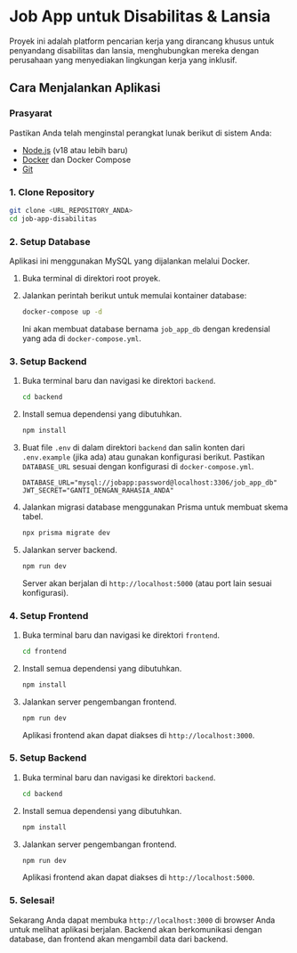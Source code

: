 # Job App untuk Disabilitas & Lansia

Proyek ini adalah platform pencarian kerja yang dirancang khusus untuk penyandang disabilitas dan lansia, menghubungkan mereka dengan perusahaan yang menyediakan lingkungan kerja yang inklusif.

## Cara Menjalankan Aplikasi

### Prasyarat

Pastikan Anda telah menginstal perangkat lunak berikut di sistem Anda:
- [Node.js](https://nodejs.org/) (v18 atau lebih baru)
- [Docker](https://www.docker.com/get-started) dan Docker Compose
- [Git](https://git-scm.com/)

### 1. Clone Repository

```bash
git clone <URL_REPOSITORY_ANDA>
cd job-app-disabilitas
```

### 2. Setup Database

Aplikasi ini menggunakan MySQL yang dijalankan melalui Docker.

1.  Buka terminal di direktori root proyek.
2.  Jalankan perintah berikut untuk memulai kontainer database:

    ```bash
    docker-compose up -d
    ```
    Ini akan membuat database bernama `job_app_db` dengan kredensial yang ada di `docker-compose.yml`.

### 3. Setup Backend

1.  Buka terminal baru dan navigasi ke direktori `backend`.

    ```bash
    cd backend
    ```

2.  Install semua dependensi yang dibutuhkan.

    ```bash
    npm install
    ```

3.  Buat file `.env` di dalam direktori `backend` dan salin konten dari `.env.example` (jika ada) atau gunakan konfigurasi berikut. Pastikan `DATABASE_URL` sesuai dengan konfigurasi di `docker-compose.yml`.

    ```env
    DATABASE_URL="mysql://jobapp:password@localhost:3306/job_app_db"
    JWT_SECRET="GANTI_DENGAN_RAHASIA_ANDA"
    ```

4.  Jalankan migrasi database menggunakan Prisma untuk membuat skema tabel.

    ```bash
    npx prisma migrate dev
    ```

5.  Jalankan server backend.

    ```bash
    npm run dev
    ```
    Server akan berjalan di `http://localhost:5000` (atau port lain sesuai konfigurasi).

### 4. Setup Frontend

1.  Buka terminal baru dan navigasi ke direktori `frontend`.

    ```bash
    cd frontend
    ```

2.  Install semua dependensi yang dibutuhkan.

    ```bash
    npm install
    ```

3.  Jalankan server pengembangan frontend.

    ```bash
    npm run dev
    ```
    Aplikasi frontend akan dapat diakses di `http://localhost:3000`.

### 5. Setup Backend

1.  Buka terminal baru dan navigasi ke direktori `backend`.

    ```bash
    cd backend
    ```

2.  Install semua dependensi yang dibutuhkan.

    ```bash
    npm install
    ```

3.  Jalankan server pengembangan frontend.

    ```bash
    npm run dev
    ```
    Aplikasi frontend akan dapat diakses di `http://localhost:5000`.

### 5. Selesai!

Sekarang Anda dapat membuka `http://localhost:3000` di browser Anda untuk melihat aplikasi berjalan. Backend akan berkomunikasi dengan database, dan frontend akan mengambil data dari backend.

